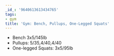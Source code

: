 ```yaml
---
_id_: '9640613613434765'
tags:
- gym
title: 'Gym: Bench, Pullups, One-Legged Squats'
---
```


- Bench 3x5/145lb
- Pullups: 5/35,4/40,4/40
- One-legged Squats: 3x5/95lb
